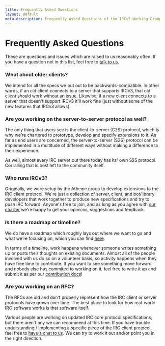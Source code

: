 ```yaml
---
title: Frequently Asked Questions
layout: default
meta-description: Frequently Asked Questions of the IRCv3 Working Group.
---
```

# Frequently Asked Questions

These are questions and issues which are raised to us reasonably often. If you have a question not in this list, feel free to [talk to us](/contact.html).

### What about older clients?

We intend for all the specs we put out to be backwards-compatible. In other words, if an old client connects to a server that supports IRCv3, that old client should work without an issue. Likewise, if a new client connects to a server that doesn't support IRCv3 it'll work fine (just without some of the new features that IRCv3 allows).

### Are you working on the server-to-server protocol as well?

The only thing that users see is the client-to-server (C2S) protocol, which is why we're chartered to prototype, develop and specify extensions to it. As far as end users are concerned, the server-to-server (S2S) protocol can be implemented in a multitude of different ways without making a difference to their experience.

As well, almost every IRC server out there today has its' own S2S protocol. Corralling that is best left to the community itself.

### Who runs IRCv3?

Originally, we were setup by the Atheme group to develop extensions to the IRC client protocol. We're just a collection of server, client, and bot/library developers that work together to produce new specifications and try to push IRC forward. Anyone's free to join, and as long as you agree with [our charter](/charter.html) we're happy to get your opinions, suggestions and feedback.

### Is there a roadmap or timeline?

We do have a roadmap which roughly lays out where we want to go and what we're focusing on, which you can find [here](https://github.com/ircv3/ircv3-specifications/milestone/4).

In terms of a timeline, work happens whenever someone writes something up or posts their thoughts on existing documents. Almost all of the people involved with us do so on a volunteer basis, so activity happens when they have free time to contribute. If you want to see something move forward and nobody else has commited to working on it, feel free to write it up and submit it as per our [contribution docs](https://github.com/ircv3/ircv3-specifications/blob/master/CONTRIBUTING.md)!

### Are you working on an RFC?

The RFCs are old and don't properly represent how the IRC client or server protocols have grown over time. The best place to look for how real-world IRC software works is that software itself.

Various people are working on updated IRC core protocol specifications, but there aren't any we can recommend at this time. If you have trouble understanding / implementing a specific piece of the IRC client protocol, feel free to [have a chat to us](/contact.html). We can try to work it out and/or point you in the right direction.

